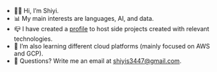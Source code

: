 - 🧚‍♀️ Hi, I’m Shiyi.
- 📊 My main interests are languages, AI, and data.
- 📪 I have created a [profile](https://github.com/shiyissss) to host side projects created with relevant technologies.
- 🌱 I’m also learning different cloud platforms (mainly focused on AWS and GCP).
- 💌 Questions? Write me an email at shiyis3447@gmail.com.

<!---
shiyis/shiyis is a ✨ special ✨ repository because its `README.md` (this file) appears on your GitHub profile.
You can click the Preview link to take a look at your changes.
--->

